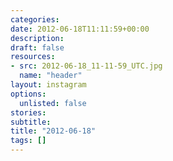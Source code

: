 ```yaml
---
categories:
date: 2012-06-18T11:11:59+00:00
description:
draft: false
resources:
- src: 2012-06-18_11-11-59_UTC.jpg
  name: "header"
layout: instagram
options:
  unlisted: false
stories:
subtitle:
title: "2012-06-18"
tags: []
---
```


 
